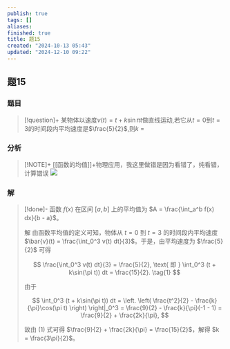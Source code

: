 ```yaml
---
publish: true
tags: []
aliases: 
finished: true
title: 题15
created: "2024-10-13 05:43"
updated: "2024-12-10 09:22"
---
```

## 题15
### 题目
> [!question]+
> 某物体以速度$v\left( t\right) = t + k\sin {\pi t}$做直线运动,若它从$t = 0$到$t = 3$的时间段内平均速度是$\frac{5}{2}$,则$k$ =
### 分析
> [!NOTE]+
> [[函数的均值]]+物理应用，我这里做错是因为看错了，纯看错，计算错误
> ![](https://img.hwenyi.live/202412101722607.webp)
### 解
> [!done]-
> 函数 $f(x)$ 在区间 $[a, b]$ 上的平均值为 $A = \frac{\int_a^b f(x) dx}{b - a}$。
> 
> 解 由函数平均值的定义可知，物体从 $t = 0$ 到 $t = 3$ 的时间段内平均速度 $\bar{v}(t) = \frac{\int_0^3 v(t) dt}{3}$。于是，由平均速度为 $\frac{5}{2}$ 可得
> 
> $$
> \frac{\int_0^3 v(t) dt}{3} = \frac{5}{2}, \text{ 即 } \int_0^3 (t + k\sin(\pi t)) dt = \frac{15}{2}. \tag{1}
> $$
> 
> 由于
> 
> $$
> \int_0^3 (t + k\sin(\pi t)) dt = \left. \left( \frac{t^2}{2} - \frac{k}{\pi}\cos(\pi t) \right) \right|_0^3 = \frac{9}{2} - \frac{k}{\pi}(-1 - 1) = \frac{9}{2} + \frac{2k}{\pi},
> $$
> 
> 故由 (1) 式可得 $\frac{9}{2} + \frac{2k}{\pi} = \frac{15}{2}$，解得 $k = \frac{3\pi}{2}$。